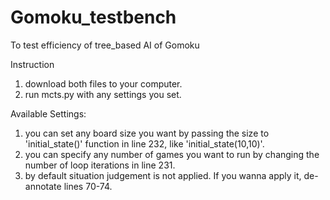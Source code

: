# Gomoku_testbench
To test efficiency of tree_based AI of Gomoku

Instruction
1. download both files to your computer.
2. run mcts.py with any settings you set.

Available Settings:
1. you can set any board size you want by passing the size to 'initial_state()' function in line 232, like 'initial_state(10,10)'.
2. you can specify any number of games you want to run by changing the number of loop iterations in line 231.
3. by default situation judgement is not applied. If you wanna apply it, de-annotate lines 70-74.
